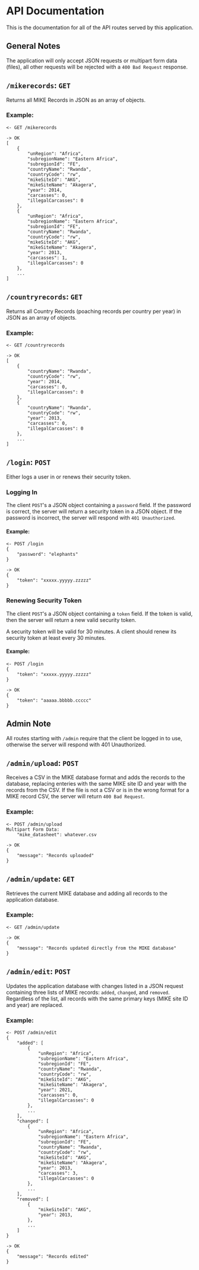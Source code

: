 # API Documentation

This is the documentation for all of the API routes served by this application.

## General Notes

The application will only accept JSON requests or multipart form data (files), all other requests will be rejected with a `400 Bad Request` response.

## `/mikerecords`: `GET`

Returns all MIKE Records in JSON as an array of objects.

### Example:

    <- GET /mikerecords

    -> OK
    [
        {
            "unRegion": "Africa",
            "subregionName": "Eastern Africa",
            "subregionId": "FE",
            "countryName": "Rwanda",
            "countryCode": "rw",
            "mikeSiteId": "AKG",
            "mikeSiteName": "Akagera",
            "year": 2014,
            "carcasses": 0,
            "illegalCarcasses": 0
        },
        {
            "unRegion": "Africa",
            "subregionName": "Eastern Africa",
            "subregionId": "FE",
            "countryName": "Rwanda",
            "countryCode": "rw",
            "mikeSiteId": "AKG",
            "mikeSiteName": "Akagera",
            "year": 2013,
            "carcasses": 1,
            "illegalCarcasses": 0
        },
        ...
    ]

## `/countryrecords`: `GET`

Returns all Country Records (poaching records per country per year) in JSON as an array of objects.

### Example:

    <- GET /countryrecords

    -> OK
    [
        {
            "countryName": "Rwanda",
            "countryCode": "rw",
            "year": 2014,
            "carcasses": 0,
            "illegalCarcasses": 0
        },
        {
            "countryName": "Rwanda",
            "countryCode": "rw",
            "year": 2013,
            "carcasses": 0,
            "illegalCarcasses": 0
        },
        ...
    ]

## `/login`: `POST`

Either logs a user in or renews their security token.

### Logging In

The client `POST`'s a JSON object containing a `password` field. If the password is correct, the server will return a security token in a JSON object. If the password is incorrect, the server will respond with `401 Unauthorized`.

#### Example:

    <- POST /login
    {
        "password": "elephants"
    }

    -> OK
    {
        "token": "xxxxx.yyyyy.zzzzz"
    }

### Renewing Security Token

The client `POST`'s a JSON object containing a `token` field. If the token is valid, then the server will return a new valid security token.

A security token will be valid for 30 minutes. A client should renew its security token at least every 30 minutes.

#### Example:

    <- POST /login
    {
        "token": "xxxxx.yyyyy.zzzzz"
    }

    -> OK
    {
        "token": "aaaaa.bbbbb.ccccc"
    }

## Admin Note

All routes starting with `/admin` require that the client be logged in to use, otherwise the server will respond with 401 Unauthorized.

## `/admin/upload`: `POST`

Receives a CSV in the MIKE database format and adds the records to the database, replacing enteries with the same MIKE site ID and year with the records from the CSV. If the file is not a CSV or is in the wrong format for a MIKE record CSV, the server will return `400 Bad Request`.

### Example:

    <- POST /admin/upload
    Multipart Form Data: 
        "mike_datasheet": whatever.csv

    -> OK
    {
        "message": "Records uploaded"
    }

## `/admin/update`: `GET`

Retrieves the current MIKE database and adding all records to the application database.

### Example:

    <- GET /admin/update

    -> OK
    {
        "message": "Records updated directly from the MIKE database"
    }

## `/admin/edit`: `POST`

Updates the application database with changes listed in a JSON request containing three lists of MIKE records: `added`, `changed`, and `removed`. Regardless of the list, all records with the same primary keys (MIKE site ID and year) are replaced.

### Example:

    <- POST /admin/edit
    {
        "added": [
            {
                "unRegion": "Africa",
                "subregionName": "Eastern Africa",
                "subregionId": "FE",
                "countryName": "Rwanda",
                "countryCode": "rw",
                "mikeSiteId": "AKG",
                "mikeSiteName": "Akagera",
                "year": 2021,
                "carcasses": 0,
                "illegalCarcasses": 0
            },
            ...
        ],
        "changed": [
            {
                "unRegion": "Africa",
                "subregionName": "Eastern Africa",
                "subregionId": "FE",
                "countryName": "Rwanda",
                "countryCode": "rw",
                "mikeSiteId": "AKG",
                "mikeSiteName": "Akagera",
                "year": 2013,
                "carcasses": 3,
                "illegalCarcasses": 0
            },
            ...
        ],
        "removed": [
            {
                "mikeSiteId": "AKG",
                "year": 2013,
            },
            ...
        ]
    }

    -> OK
    {
        "message": "Records edited"
    }
